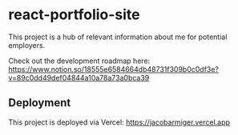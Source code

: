 # react-portfolio-site
This project is a hub of relevant information about me for potential employers.

Check out the development roadmap here: https://www.notion.so/18555e6584664db48731f309b0c0df3e?v=89c0dd49def04844a10a78a73a0bca39

## Deployment
This project is deployed via Vercel:
https://jacobarmiger.vercel.app

